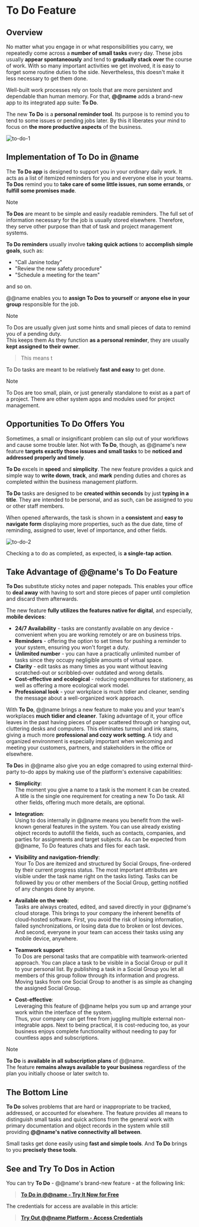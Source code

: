 # To Do Feature

## Overview

No matter what you engage in or what responsibilities you carry, we repeatedly come across a **number of small tasks** every day. 
These jobs usually **appear spontaneously** and tend to **gradually stack over** the course of work. 
With so many important activities we get involved, it is easy to forget some routine duties to the side. 
Nevertheless, this doesn't make it less necessary to get them done.  

Well-built work processes rely on tools that are more persistent and dependable than human memory. 
For that, **@@name** adds a brand-new app to its integrated app suite: **To Do**.  

The new **To Do** is a **personal reminder tool**. 
Its purpose is to remind you to tend to some issues or pending jobs later.
By this it liberates your mind to focus on **the more productive aspects** of the business.  

![to-do-1](https://user-images.githubusercontent.com/106669250/203780016-4057686b-fc52-4c71-8032-f5c58071f3c1.jpg)

## Implementation of To Do in @name

The **To Do app** is designed to support you in your ordinary daily work. 
It acts as a list of itemized reminders for you and everyone else in your teams. 
**To Dos** remind you to **take care of some little issues**, **run some errands**, or **fulfill some promises made**.  

> [!NOTE]  
> **To Dos** are meant to be simple and easily readable reminders. 
> The full set of information necessary for the job is usually stored elsewhere. 
> Therefore, they serve other purpose than that of task and project management systems.  

**To Do reminders** usually involve **taking quick actions** to **accomplish simple goals**, such as:  

* "Call Janine today" 
* "Review the new safety procedure" 
* "Schedule a meeting for the team"  

and so on.  

@@name enables you to **assign To Dos to yourself** or **anyone else in your group** responsible for the job. 

> [!NOTE]  
> To Dos are usually given just some hints and small pieces of data to remind you of a pending duty.  
> This keeps them 
> As they function **as a personal reminder**, they are usually **kept assigned to their owner**.  





> This means t



To Do tasks are meant to be relatively **fast and easy** to get done. 


> [!NOTE]  
> To Dos are too small, plain, or just generally standalone to exist as a part of a project. 
> There are other system apps and modules used for project management.  



## Opportunities To Do Offers You

Sometimes, a small or insignificant problem can slip out of your workflows and cause some trouble later. 
Not with **To Do**, though, as @@name's new feature **targets exactly those issues and small tasks** to be **noticed and addressed properly and timely**.  

**To Do** excels in **speed** and **simplicity**. 
The new feature provides a quick and simple way to **write down**, **track**, and **mark** pending duties and chores as completed within the business management platform. 

**To Do** tasks are designed to be **created within seconds** by just **typing in a title**. 
They are intended to be personal, and as such, can be assigned to you or other staff members.  

When opened afterwards, the task is shown in a **consistent** and **easy to navigate form** displaying more properties, such as the due date, time of reminding, assigned to user, level of importance, and other fields.  

![to-do-2](https://user-images.githubusercontent.com/106669250/203780118-04d88a78-a70e-4549-87c7-e8b988a7f4f9.jpg)

Checking a to do as completed, as expected, is **a single-tap action**.  

## Take Advantage of @@name's To Do Feature

**To Do**s substitute sticky notes and paper notepads. 
This enables your office to **deal away** with having to sort and store pieces of paper until completion and discard them afterwards.  

The new feature **fully utilizes the features native for digital**, and especially, **mobile devices**:  

* **24/7 Availability** - tasks are constantly available on any device - convenient when you are working remotely or are on business trips. 
* **Reminders** - offering the option to set times for pushing a reminder to your system, ensuring you won't forget a duty. 
* **Unlimited number** - you can have a practically unlimited number of tasks since they occupy negligible amounts of virtual space. 
* **Clarity** - edit tasks as many times as you want without leaving scratched-out or scribbled-over outdated and wrong details. 
* **Cost-effective and ecological** - reducing expenditures for stationery, as well as offering a more ecological work model. 
* **Professional look** - your workplace is much tidier and cleaner, sending the message about a well-organized work approach.  


With **To Do**, @@name brings a new feature to make you and your team's workplaces **much tidier and cleaner**. 
Taking advantage of it, your office leaves in the past having pieces of paper scattered through or hanging out, cluttering desks and computers. 
This eliminates turmoil and ink stains, giving a much more **professional and cozy work setting**. 
A tidy and organized environment is especially important when welcoming and meeting your customers, partners, and stakeholders in the office or elsewhere.  

**To Do**s in @@name also give you an edge comapred to using external third-party to-do apps by making use of the platform's extensive capabilities:  

* **Simplicity**:  
The moment you give a name to a task is the moment it can be created. 
A title is the single one requirement for creating a new To Do task. 
All other fields, offering much more details, are optional.  

* **Integration**:  
Using to dos internally in @@name means you benefit from the well-known general features in the system. 
You can use already existing object records to autofill the fields, such as contacts, companies, and parties for assignments and target subjects. 
As can be expected from @@name, To Do features chats and files for each task.  

* **Visibility and navigation-friendly**:  
Your To Dos are itemized and structured by Social Groups, fine-ordered by their current progress status. 
The most important attributes are visible under the task name right on the tasks listing.
Tasks can be followed by you or other members of the Social Group, getting notified of any changes done by anyone.  

* **Available on the web**:  
Tasks are always created, edited, and saved directly in your @@name's cloud storage. 
This brings to your company the inherent benefits of cloud-hosted software. 
First, you avoid the risk of losing information, failed synchronizations, or losing data due to broken or lost devices.  
And second, everyone in your team can access their tasks using any mobile device, anywhere.  

* **Teamwork support**:  
To Dos are personal tasks that are compatible with teamwork-oriented approach. 
You can place a task to be visible in a Social Group or pull it to your personal list. 
By publishing a task in a Social Group you let all members of this group follow through its information and progress. 
Moving tasks from one Social Group to another is as simple as changing the assigned Social Group.  

* **Cost-effective**:  
Leveraging this feature of @@name helps you sum up and arrange your work within the interface of the system.  
Thus, your company can get free from juggling multiple external non-integrable apps. 
Next to being practical, it is cost-reducing too, as your business enjoys complete functionality without needing to pay for countless apps and subscriptions.  

> [!NOTE]
> **To Do** is **available in all subscription plans** of @@name.  
> The feature **remains always available to your business** regardless of the plan you initially choose or later switch to.  

## The Bottom Line 

**To Do** solves problems that are hard or inappropriate to be tracked, addressed, or accounted for elsewhere. 
The feature provides all means to distinguish small tasks and quick actions from the general work with primary documentation and object records in the system while still providing **@@name's native connectivity all between**.  

Small tasks get done easily using **fast and simple tools**. 
And **To Do** brings to you **precisely these tools**.  

## See and Try To Dos in Action

You can try **To Do** - @@name's brand-new feature - at the following link:  

> **[To Do in @@name - Try It Now for Free](https://testdb.my.erp.net/cl/groups/Communities_Social_Groups(cc78900f-b0a3-4761-865f-96cdd1927213)?section=todo)**

The credentials for access are available in this article: 

> **[Try Out @@name Platform - Access Credentials](~/information/try-our-system.md)**
